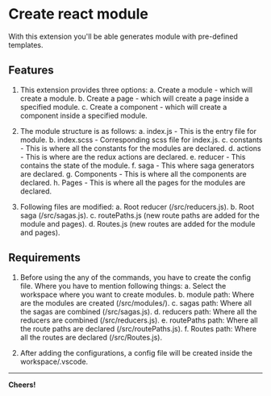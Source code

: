 # Create react module

With this extension you'll be able generates module with pre-defined templates.

## Features

1. This extension provides three options:
    a. Create a module - which will create a module.
    b. Create a page - which will create a page inside a specified module.
    c. Create a component - which will create a component inside a specified module.

2. The module structure is as follows:
    a. index.js - This is the entry file for module.
    b. index.scss - Corresponding scss file for index.js.
    c. constants - This is where all the constants for the modules are declared.
    d. actions - This is where are the redux actions are declared.
    e. reducer - This contains the state of the module.
    f. saga - This where saga generators are declared.
    g. Components - This is where all the components are declared.
    h. Pages - This is where all the pages for the modules are declared.

3. Following files are modified:
    a. Root reducer (/src/reducers.js). 
    b. Root saga (/src/sagas.js).
    c. routePaths.js (new route paths are added for the module and pages).
    d. Routes.js (new routes are added for the module and pages).
    

## Requirements

1. Before using the any of the commands, you have to create the config file. Where you have to mention following things:
    a. Select the workspace where you want to create modules.
    b. module path: Where are the modules are created (/src/modules/).
    c. sagas path: Where all the sagas are combined (/src/sagas.js).
    d. reducers path: Where all the reducers are combined (/src/reducers.js).
    e. routePaths path: Where all the route paths are declared (/src/routePaths.js).
    f. Routes path: Where all the routes are declared (/src/Routes.js).

2. After adding the configurations, a config file will be created inside the workspace/.vscode.

-----------------------------------------------------------------------------------------------------------

**Cheers!**
